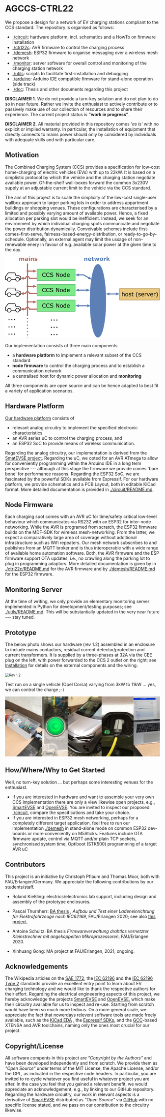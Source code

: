 AGCCS-CTRL22
============

We propose a design for a network of EV charging stations compliant to the CCS standard. The repository is organised as follows:

- [./circuit](./circuit/): hardware platform, incl. schematics and a HowTo on firmware installation
- [./ctrl22c](./ctrl22c/): AVR firmware to control the charging process
- [./demesh](./demesh/): ESP32 firmware to organise messaging over a wireless mesh network
- [./monitor](./monitor/): server software for overall control and monitoring of the charging station network
- [./utils](./utils/): scripts to facilitate first-installation and debugging
- [./arduino](./arduino/): Arduino IDE compatible firmware for stand-alone operation (side track)
- [./doc](./doc/): Thesis and other documents regarding this project

**DISCLAIMER 1.** We do not provide a turn-key solution and do not plan to do so in near future. Rather we invite the enthusiast to actively contribute or to passively make use of our collection of resources and to share their experience. The current project status is **"work in progress"**.

**DISCLAIMER 2.** All material provided in this repository comes *'as is'* with no explicit or implied warranty. In particular, the installation of equipment that directly connects to mains power should only by considered by individuals with adequate skills and with particular care.



## Motivation

The Combined Charging System (CCS) provides a specification for low-cost home-charging of electric vehicles (EVs) with up to 22kW. It is based on a simplistic protocol by which the vehicle and the charging station negotiate available power. Of-the-shelf wall-boxes forward the common 3x230V supply at an adjustable current limit to the vehicle via the CCS standard.

The aim of this project is to scale the simplicity of the low-cost single-user wallbox approach to larger parking lots in order to address appartment buildings or shopping venues. These configurations are characterised by a limited and possibly varying amount of available power. Hence, a fixed allocation per parking slot would be inefficient. Instead, we seek for an environment by which individual charging spots communicate and negotiate the power distribution dynamically. Conveivable schemes include first-comes-first-serve, fairness-based-energy-distribution, or ready-to-go-by-schedule. Optionally, an external agent may limit the ussage of non-renewable enery in favour of e.g. available solar power at the given time to the day. 



<img src="./images/powerdist.png" alt="Dynamic Power Allocation" style="zoom: 67%;" />



Our implementation consists of three main components

- a **hardware platform** to implement a relevant subset of the CCS standard
-  **node firmware** to control the charging process and to establish a communication network
- a centralised host for dynamic power allocation and **monitoring** 

All three components are open source and can be hence adapted to best fit a variety of application scenarios.



## Hardware Platform

[Our hardware platform](./circuit/) consists of 

+ relevant analog circuitry to implement the specified electronic characteristics
+ an AVR series uC to control the charging process, and
+ an ESP32 SoC to provide means of wireless communication. 

Regarding the analog circuitry, our implementation is derived from the [SmatEVSE project](https://github.com/SmartEVSE). Regarding the uC, we opted for an AVR ATmega to allow for conveniently programming within the Arduino IDE in a long term perspective --- although at this stage the firmware we provide comes 'bare bone' for performance reasons. Regarding the ESP32 SoC, we are fascinated by the powerful SDKs available from Espressif. For our hardware platform, we provide schematics and a PCB Layout, both in editable KiCad format. More detailed documentation is provided in [./circuit/README.md](./circuit/). 



## Node Firmware

Each charging spot comes with an AVR uC for time/safety critical low-level behaviour which communicates via RS232 with an ESP32 for inter-node networking. While the AVR is programed from scratch, the ESP32 firmware builds on the MDF-SDK for wireless mesh-networking. From the latter, we expect a comparatively large area of coverage without additional infrastructure such as Wifi repeaters. Our mesh network subscribes to and publishes from an MQTT broker and is thus interoperable with a wide range of available home automation software. Both, the AVR firmware and the ESP firmware support OTA updates, i.e., no crawling along the parking lot to plug in programming adaptors. More detailed documentation is given by in [./ctrl22c/README.md](./ctrl22c/) for the AVR firmware and by  [./demesh/README.md](./demesh/) for the ESP32 firmware.



## Monitoring Server

At the time of writing, we only provide an elementary monitoring server implemented in Python
for development/testing purposes; see [./utils/README.md](./utils/). This will be substantially updated in the
very near future --- stay tuned.



## Prototype

The below photo shows our hardware (rev 1.2) assembled in an enclosure to include mains contactors, residual current detector/protection and current transformers. It is supplied by a three-phases at 32A via  the CEE plug on the left, with power forwarded to the CCS 2 outlet on the right; see [Installation](./Installation.md) for details on the external components and the wiring. 

<img src="./images/hardware_1_2_enclosure.jpeg" alt="Rev 1.2" style="zoom:80%;" />



Test run on a single vehicle (Opel Corsa) varying from 3kW to 11kW ... yes, we can control the charge ;-)

<img src="./images/charging-corsa-2021-june.png" alt="charging EV"/>



## How/Where/Why to Get Started

Well, no turn-key solution ... but perhaps some interesting venues for the enthusiast.

- If you are interested in hardware and want to assemble your very own CCS implementation there are only a view likewise open projects, e.g., [SmartEVSE](https://www.smartevse.nl/) and [OpenEVSE](https://www.openevse.com/). You are invited to inspect our proposed [./circuit](./circuit/), compare the specifications and take your choice.
- If you are interested in ESP32 mesh networking, perhaps for a completely different target application, feel free to run our implementation [./demesh](./demesh/) in stand-alone mode on common ESP32 dev-boards or more conveniently on M5Sticks. Features include OTA firmware update, control via MQTT and/or plain TCP sockets, synchronised system time, Optiboot (STK500) programming of a target AVR uC



## Contributors

This project is an initiative by Christoph Pflaum and Thomas Moor, both with FAU/Erlangen/Germany. We appreciate the following contributions by our students/staff.

- Roland Kießling: electrics/electronics lab support, including design and assembly of the prototype enclosures. 

- Pascal Thurnherr: [BA thesis](./doc/Bachelorarbeit_Pascal_Thurnherr.pdf) , _Aufbau und Test einer Ladeneinrichtung für Elektrofahrzeuge nach IEC62169_, FAU/Erlangen 2020; see also [this project](https://github.com/dreadnomad/FGCCS-Ctrl22).

- Antoine Schultz: BA thesis *Firmwareverwaltung drahtlos vernetzter Kleinstrechner mit angekoppelten Mikroprozessoren*, FAU/Erlangen 2020.

- Xinhuang Gong: MA project at FAU/Erlangen, 2021, ongoing.

  

## Acknowledgements

The Wikipedia articles on the [SAE 1772](https://de.wikipedia.org/wiki/SAE_J1772nd), the [IEC 62196](https://de.wikipedia.org/wiki/IEC_62196)  and the [IEC 62196 Type 2](https://de.wikipedia.org/wiki/IEC_62196_Typ_2) standards provide an excellent entry point to learn about EV charging technology and we would like to thank the respective authors for their effort. Regarding the electrical engineeering aspects of this project, we hereby acknowledge the projects [SmartEVSE](https://www.smartevse.nl/) and [OpenEVSE](https://www.openevse.com/), which make their circuitry available for us to inspect and re-use. Starting from scratch would have been so much more tedious. On a more general scale, we appreciate the fact that nowerdays relevent software tools are made freely available, such as  the [KiCad EDA](https://kicad.org) , the [Espressif SDKs](https://github.com/espressif), and the [GCC](https://gcc.gnu.org/)-based XTENSA and AVR toolchains, naming only the ones most crucial for our project.



## Copyright/License

All software compents in this project are _"Copyright by the Authors"_ and have been developed independently and from scratch. We provide them as  _"Open Source"_ under terms of the MIT License, the Apache License, and/or the GPL, as indicated in the respective code headers.  In particular, you are invited to re-cycle whatever you find useful in whatever project you are after. In the case you feel that you gained a relevant benefit, we would appreciate an acknowledgement, e.g., by linking to our GitHub repository. Regarding the hardware circuitry, our work in relevant aspects is a derivative of [SmartEVSE](https://www.smartevse.nl/) distributed as _"Open Source"_ via [GitHub](https://github.com/SmartEVSE) with no specific license stated, and we pass on our contribution to the circuitry likewise. 








